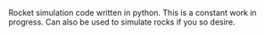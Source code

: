 Rocket simulation code written in python. This is a constant work in progress.
Can also be used to simulate rocks if you so desire.
